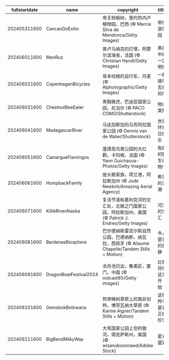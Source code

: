 |fullstartdate|name|copyright|title|image|
|--|--|--|--|--|
202405311600|CancaoDoExilio|帝王棕榈树，里约热内卢植物园，巴西 (© Marcia Silva de Mendonca/Getty Images)|带你游花园|![](/zh-CN/2024/06/202405311600CancaoDoExilio.jpg)|
202406011600|MenRuz|普卢马纳克的灯塔，阿摩尔滨海省，法国 (© Christian Handl/Getty Images)|黑夜中的一盏明灯|![](/zh-CN/2024/06/202406011600MenRuz.jpg)|
202406021600|CopenhagenBicycles|哥本哈根的自行车，丹麦 (© Alphotographic/Getty Images)|一起骑车去兜风吧|![](/zh-CN/2024/06/202406021600CopenhagenBicycles.jpg)|
202406031600|ChestnutBeeEater|黑胸蜂虎，巴迪亚国家公园，尼泊尔 (© PACO COMO/Shutterstock)|物以类聚|![](/zh-CN/2024/06/202406031600ChestnutBeeEater.jpg)|
202406041600|MadagascarRiver|马达加斯加的马苏阿拉国家公园 (© Dennis van de Water/Shutterstock)|世界环境日快乐！|![](/zh-CN/2024/06/202406041600MadagascarRiver.jpg)|
202406051600|CamargueFlamingos|蓬德高鸟类公园的大红鹳，卡玛格，法国 (© Yann Guichaoua-Photos/Getty Images)|有趣的野生动物!|![](/zh-CN/2024/06/202406051600CamargueFlamingos.jpg)|
202406061600|HumpbackFamily|座头鲸家族，荷兰港，阿拉斯加州 (© Jude Newkirk/Amazing Aerial Agency)|希望的浪潮|![](/zh-CN/2024/06/202406061600HumpbackFamily.jpg)|
202406071600|KillikRiverAlaska|复活节溪和基利克河的交汇处，北极之门国家公园，阿拉斯加州，美国 (© Patrick J. Endres/Getty Images)|河流的交汇|![](/zh-CN/2024/06/202406071600KillikRiverAlaska.jpg)|
202406081600|BardenasBiosphere|巴尔德纳斯雷亚尔斯自然公园，巴德纳斯，纳瓦拉，西班牙 (© Aliaume Chapelle/Tandem Stills + Motion)|令人窒息的寂静|![](/zh-CN/2024/06/202406081600BardenasBiosphere.jpg)|
202406091600|DragonBoatFestival2024|龙舟池日出，集美区，厦门，中国 (© outcast85/Getty images)|比赛将在这里开始！|![](/zh-CN/2024/06/202406091600DragonBoatFestival2024.jpg)|
202406101600|GemsbokBotswana|热带稀树草原上的南非剑羚，博茨瓦纳大草原 (© Karine Aigner/Tandem Stills + Motion)|这些羚羊是真正的珍宝|![](/zh-CN/2024/06/202406101600GemsbokBotswana.jpg)|
202406111600|BigBendMilkyWay|大弯国家公园上空的银河，得克萨斯州，美国 (© wisanuboonrawd/Adobe Stock)|星光盛宴|![](/zh-CN/2024/06/202406111600BigBendMilkyWay.jpg)|

